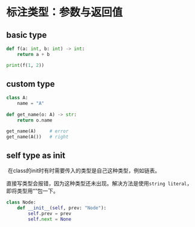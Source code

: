 # 标注类型：参数与返回值

## basic type

```python
def f(a: int, b: int) -> int:
    return a + b

print(f(1, 2))
```

## custom type

```python
class A:
    name = "A"
    
def get_name(o: A) -> str:
    return o.name

get_name(A)		# error
get_name(A())	# right
```

## self type as init

​	在class的init时有时需要传入的类型是自己这种类型，例如链表。

​	直接写类型会报错，因为这种类型还未出现。解决方法是使用`string literal`，即将类型用“”包一下。

```python
class Node:
    def __init__(self, prev: "Node"):
        self.prev = prev
        self.next = None
```

